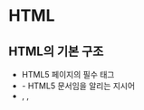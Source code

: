 # HTML
## HTML의 기본 구조
* HTML5 페이지의 필수 태그
* <!DOCTYPE html> - HTML5 문서임을 알리는 지시어
* <html>, <head>, <title>, <body> 태그
## HTML 태그 구성
* ![image](https://user-images.githubusercontent.com/120435947/218673292-c5ebfd13-7243-48e7-a429-12f5ea26d446.png)
### <title>
* 웹 페이지의 이름을 알려준다.
### h1, h2 .... h6
* 문단 제목을 정할 수있고 크기를 정할 수 있다.
### p로 단락 나누기
### hr 태그로 수평선 긋기 
### br 태그로 새로운 줄로 넘어가기 
### 문자, 기호, 심볼 입력 
* ![image](https://user-images.githubusercontent.com/120435947/218674217-5b2c8956-780e-486f-ae0f-f517a7ee24c6.png)
### 이미지 삽입 
* ![image](https://user-images.githubusercontent.com/120435947/218675491-e4f1019f-6245-4d7e-9a46-a586507a1e2b.png)
### 하이퍼 링크 만들기
* ![image](https://user-images.githubusercontent.com/120435947/218675737-1200c4df-292c-42ed-a034-1ee2e3aa1329.png)

                     
